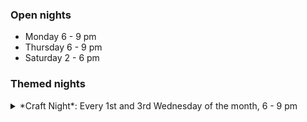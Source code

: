 ### Open nights

* Monday 6 - 9 pm
* Thursday 6 - 9 pm
* Saturday 2 - 6 pm

### Themed nights

<details class="themed-night" markdown=1><summary><span markdown=1>*Craft Night*</span>: Every 1st and 3rd Wednesday of the month, 6 - 9 pm</summary>

Alex H and Alfie will be opening up to do crafts, from sewing, clothes alterations, and upholstery, through origami, pom-pom making, felting, and more. Basically anything that doesn't involve a laptop!

Feel free to come to the space to do whatever you'd normally do, or join us in exploring craft and physical things! We are by no means experts but we can offer our knowledge and experience.

There are lots of needles, thread, and offcut material, so without bringing anything you could make a cushion, a clothes alteration, play with origami or pom-poms, or attempt a little leatherworking. Or, bring your own materials and give something crafty a go that you've been meaning to for a while!

Every 1st and 3rd Wednesday of the month from 6pm-9pm.

</details>

<!-- This will not show without js -->
<div id="next-days"></div>

<script src="https://cdn.jsdelivr.net/npm/date-fns@4.1.0/cdn.min.js"></script>
<script src="https://cdn.jsdelivr.net/npm/rrule@2.8.1/dist/es5/rrule.min.js"></script>
<script>
    const dateFormat = "EEEE, do 'of' MMMM";
    // calculate future days
    const lookahead = "for 2";
    const dayTimes = { 
        1: "6 - 9 pm", // monday
        4: "6 - 9 pm", // wednesday
        5: "6 - 9 pm", // thursday
        6: "2 - 6 pm", // saturday
    };
    const futureOpenDays = [ // natural language representation of what we want
        `Every Monday ${lookahead}`,
        `Every Thursday ${lookahead}`,
        `Every month on the 1st Wednesday and 3rd Wednesday ${lookahead}`,
        `Every Saturday ${lookahead}`,
    ];
    const rtf1 = new Intl.RelativeTimeFormat("en", { style: "short" }); // how we convert back to a string
    const msIn24h = 1000 * 60 * 60 * 24; // ms in a day
    // all future sessions and picks the 5 closest ones
    const allSessions = futureOpenDays.map(v =>
        rrule.RRule.fromText(v).all()
    ).flat().sort((a, b) => a - b).slice(0, 5);
    // makes a title element with desired text
    const makeTitle = (text) => {
        const title = document.createElement("h4");
        title.textContent = text;
        return title;
    }
    // makes span with desired text
    const makeSpan = (text) => {
        const span = document.createElement("span");
        span.textContent = text;
        return span;
    }
    // this is the "(in 2 days)   Monday, 25th of August @ 6 - 9 pm" element.
    const makeListItem = (date) => {
        const elapsed = Math.ceil((date - Date.now()) / msIn24h);
        const text = elapsed == 0 ? "Today" : rtf1.format(elapsed, "day"); 
        const dayTime = dayTimes[date.getDay()]; // the date.getDay() function returns 0-6, with sunday being the start of the week.
        const li = document.createElement("li");
        li.appendChild(makeSpan(`(${text})`));
        li.appendChild(makeSpan(`${dateFns.format(date, dateFormat)} @ ${dayTime}`));
        return li;
    }
    // makes the complete list with all the next 5 sessions
    const makeList = (allSessions) => {
        const list = document.createElement("ul");
        allSessions.forEach(date => list.appendChild(makeListItem(date)));
        return list;
    }
    const nextDays = document.getElementById("next-days");
    nextDays.appendChild(makeTitle("Next few nights"));
    nextDays.appendChild(makeList(allSessions));
</script>
<style>
#next-days {
    margin-top: 1em;
    margin-bottom: 1em;
}
#next-days h4 {
    margin: 0; 
    padding: 0;
}
#next-days li :nth-child(1) {
    color: rgba(0, 0, 0, 0.62); 
    width: 10ch; 
    display: inline-block;
}
</style>